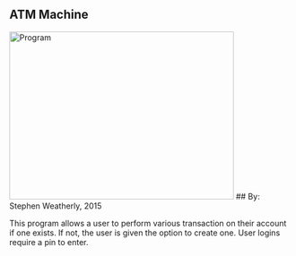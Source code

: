 ## ATM Machine
<img src="http://imgur.com/61zRbdm.png" alt="Program" width="400" height="300" >
## By: Stephen Weatherly, 2015

This program allows a user to perform various transaction on their account if one exists. If not, the user is given the option to create one. User logins require a pin to enter.
